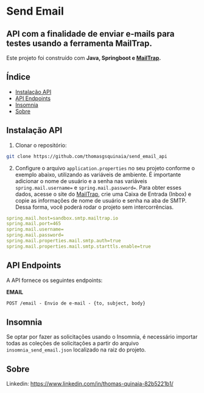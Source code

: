 # Send Email

## API com a finalidade de enviar e-mails para testes usando a ferramenta MailTrap.

Este projeto foi construído com **Java, Springboot e [MailTrap](https://mailtrap.io/).**

## Índice

- [Instalação API](#instalação-api)
- [API Endpoints](#api-endpoints)
- [Insomnia](#insomnia)
- [Sobre](#sobre)

## Instalação API

1. Clonar o repositório:

```bash
git clone https://github.com/thomasgsquinaia/send_email_api
```

2. Configure o arquivo `application.properties` no seu projeto conforme o exemplo abaixo, utilizando as variáveis de ambiente. É importante adicionar o nome de usuário e a senha nas variáveis `spring.mail.username=` e `spring.mail.password=`. Para obter esses dados, acesse o site do [MailTrap](https://mailtrap.io/), crie uma Caixa de Entrada (Inbox) e copie as informações de nome de usuário e senha na aba de SMTP. Dessa forma, você poderá rodar o projeto sem intercorrências.

```yaml
spring.mail.host=sandbox.smtp.mailtrap.io
spring.mail.port=465
spring.mail.username=
spring.mail.password=
spring.mail.properties.mail.smtp.auth=true
spring.mail.properties.mail.smtp.starttls.enable=true
```

## API Endpoints
A API fornece os seguintes endpoints:

**EMAIL**
```markdown
POST /email - Envio de e-mail - {to, subject, body}  
```

## Insomnia

Se optar por fazer as solicitações usando o Insomnia, é necessário importar todas as coleções de solicitações a partir do arquivo `insomnia_send_email.json` localizado na raiz do projeto. 

## Sobre

Linkedin: https://www.linkedin.com/in/thomas-quinaia-82b5221b1/